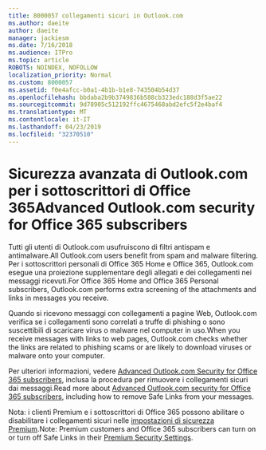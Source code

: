 ```yaml
---
title: 8000057 collegamenti sicuri in Outlook.com
ms.author: daeite
author: daeite
manager: jackiesm
ms.date: 7/16/2018
ms.audience: ITPro
ms.topic: article
ROBOTS: NOINDEX, NOFOLLOW
localization_priority: Normal
ms.custom: 8000057
ms.assetid: f0e4afcc-b0a1-4b1b-b1e8-743504b54d37
ms.openlocfilehash: bbdaba2b9b3749836b588cb323edc188d3f5ae22
ms.sourcegitcommit: 9d78905c512192ffc4675468abd2efc5f2e4baf4
ms.translationtype: MT
ms.contentlocale: it-IT
ms.lasthandoff: 04/23/2019
ms.locfileid: "32370510"
---
```

# <a name="advanced-outlookcom-security-for-office-365-subscribers"></a><span data-ttu-id="2c907-102">Sicurezza avanzata di Outlook.com per i sottoscrittori di Office 365</span><span class="sxs-lookup"><span data-stu-id="2c907-102">Advanced Outlook.com security for Office 365 subscribers</span></span>

<span data-ttu-id="2c907-103">Tutti gli utenti di Outlook.com usufruiscono di filtri antispam e antimalware.</span><span class="sxs-lookup"><span data-stu-id="2c907-103">All Outlook.com users benefit from spam and malware filtering.</span></span> <span data-ttu-id="2c907-104">Per i sottoscrittori personali di Office 365 Home e Office 365, Outlook.com esegue una proiezione supplementare degli allegati e dei collegamenti nei messaggi ricevuti.</span><span class="sxs-lookup"><span data-stu-id="2c907-104">For Office 365 Home and Office 365 Personal subscribers, Outlook.com performs extra screening of the attachments and links in messages you receive.</span></span>
  
<span data-ttu-id="2c907-105">Quando si ricevono messaggi con collegamenti a pagine Web, Outlook.com verifica se i collegamenti sono correlati a truffe di phishing o sono suscettibili di scaricare virus o malware nel computer in uso.</span><span class="sxs-lookup"><span data-stu-id="2c907-105">When you receive messages with links to web pages, Outlook.com checks whether the links are related to phishing scams or are likely to download viruses or malware onto your computer.</span></span>
  
<span data-ttu-id="2c907-106">Per ulteriori informazioni, vedere [Advanced Outlook.com Security for Office 365 subscribers](https://go.microsoft.com/fwlink/p/?linkid=2006140), inclusa la procedura per rimuovere i collegamenti sicuri dai messaggi.</span><span class="sxs-lookup"><span data-stu-id="2c907-106">Read more about [Advanced Outlook.com security for Office 365 subscribers](https://go.microsoft.com/fwlink/p/?linkid=2006140), including how to remove Safe Links from your messages.</span></span>
  
<span data-ttu-id="2c907-107">Nota: i clienti Premium e i sottoscrittori di Office 365 possono abilitare o disabilitare i collegamenti sicuri nelle [impostazioni di sicurezza Premium](https://outlook.live.com/mail/options/premium/security).</span><span class="sxs-lookup"><span data-stu-id="2c907-107">Note: Premium customers and Office 365 subscribers can turn on or turn off Safe Links in their [Premium Security Settings](https://outlook.live.com/mail/options/premium/security).</span></span>